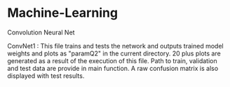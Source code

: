 # Machine-Learning
Convolution Neural Net 

ConvNet1 : This file trains and tests the network and outputs trained model weights and plots as "paramQ2" in the current directory. 20 plus plots are generated as a result of the execution of this file. Path to train, validation and test data are provide in main function. A raw confusion matrix is also displayed with test results.
